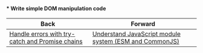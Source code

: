 #### * Write simple DOM manipulation code



| Back | Forward |
|---|---|
| [Handle errors with try-catch and Promise chains](/ua/junior/javascript/error-handling-with-trycatch-and-promises.md)  | [Understand JavaScript module system (ESM and CommonJS)](/ua/junior/javascript/understand-javascript-module-system.md) |